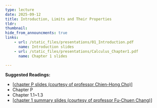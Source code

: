```yaml
---
type: lecture
date: 2025-09-12
title: Introduction, Limits and Their Properties
tldr: 
thumbnail: 
hide_from_announcments: true
links: 
    - url: /static_files/presentations/01_Introduction.pdf
      name: Introduction slides
    - url: /static_files/presentations/Calculus_Chapter1.pdf
      name: Chapter 1 slides
      
---
```

**Suggested Readings:**
- [[chapter P slides (courtesy of professor Chien-Hong Cho)]](/nsysu-calculus1/static_files/presentations/Ch0_Slidehandout.pdf)
- Chapter P
- Chapter 1.1~1.3
- [[chapter 1 summary slides (courtesy of professor Fu-Chuen Chang)]](/nsysu-calculus1/static_files/presentations/Chap01_Summary.pdf)
